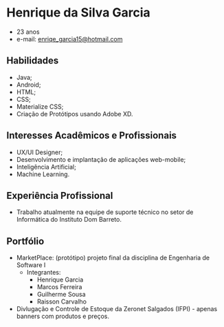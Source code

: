 # Henrique da Silva Garcia

- 23 anos
- e-mail: enriqe_garcia15@hotmail.com

## Habilidades
- Java;
- Android;
- HTML;
- CSS;
- Materialize CSS;
- Criação de Protótipos usando Adobe XD.

## Interesses Acadêmicos e Profissionais
- UX/UI Designer;
- Desenvolvimento e implantação de aplicações web-mobile;
- Inteligência Artificial;
- Machine Learning.

## Experiência Profissional
- Trabalho atualmente na equipe de suporte técnico no setor de Informática do Instituto Dom Barreto.

## Portfólio
- MarketPlace: (protótipo) projeto final da disciplina de Engenharia de Software I
  - Integrantes:
    - Henrique Garcia
    - Marcos Ferreira
    - Guilherme Sousa
    - Raisson Carvalho
- Divlugação e Controle de Estoque da Zeronet Salgados (IFPI) - apenas banners com produtos e preços.
